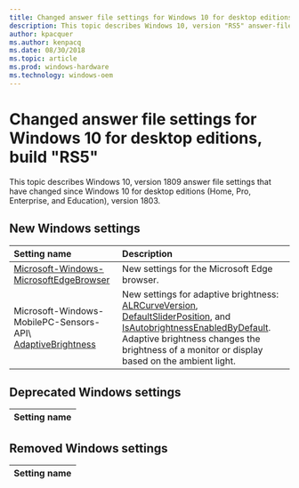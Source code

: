 ```yaml
---
title: Changed answer file settings for Windows 10 for desktop editions, build "RS5"
description: This topic describes Windows 10, version "RS5" answer-file settings that have changed since Windows 10 for desktop editions (Home, Pro, Enterprise, and Education), Build 1803.
author: kpacquer
ms.author: kenpacq
ms.date: 08/30/2018
ms.topic: article
ms.prod: windows-hardware
ms.technology: windows-oem
---
```

# Changed answer file settings for Windows 10 for desktop editions, build "RS5"

This topic describes Windows 10, version 1809 answer file settings that have changed since Windows 10 for desktop editions (Home, Pro, Enterprise, and Education), version 1803.

## New Windows settings

| Setting name         | Description                                                                      |
|:---------------------|:---------------------------------------------------------------------------------|
| [Microsoft-Windows-MicrosoftEdgeBrowser](microsoft-windows-microsoftedgebrowser.md)    | New settings for the Microsoft Edge browser.                 |
| Microsoft-Windows-MobilePC-Sensors-API\ [AdaptiveBrightness](microsoft-windows-mobilepc-sensors-api-adaptivebrightness.md) | New settings for adaptive brightness: [ALRCurveVersion](microsoft-windows-mobilepc-sensors-api-adaptivebrightness-alrcurveversion.md), [DefaultSliderPosition](microsoft-windows-mobilepc-sensors-api-adaptivebrightness-defaultsliderposition.md), and [IsAutobrightnessEnabledByDefault](microsoft-windows-mobilepc-sensors-api-adaptivebrightness-isautobrightnessenabledbydefault.md). Adaptive brightness changes the brightness of a monitor or display based on the ambient light. |




## Deprecated Windows settings

| Setting name                                           |
|:-------------------------------------------------------|

## Removed Windows settings

| Setting name                                           |
|:-------------------------------------------------------|
